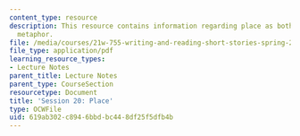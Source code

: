 ```yaml
---
content_type: resource
description: This resource contains information regarding place as both reality and
  metaphor.
file: /media/courses/21w-755-writing-and-reading-short-stories-spring-2012/619ab302c8946bbdbc448df25f5dfb4b_MIT21W_755S12_ses20.pdf
file_type: application/pdf
learning_resource_types:
- Lecture Notes
parent_title: Lecture Notes
parent_type: CourseSection
resourcetype: Document
title: 'Session 20: Place'
type: OCWFile
uid: 619ab302-c894-6bbd-bc44-8df25f5dfb4b
---
```

